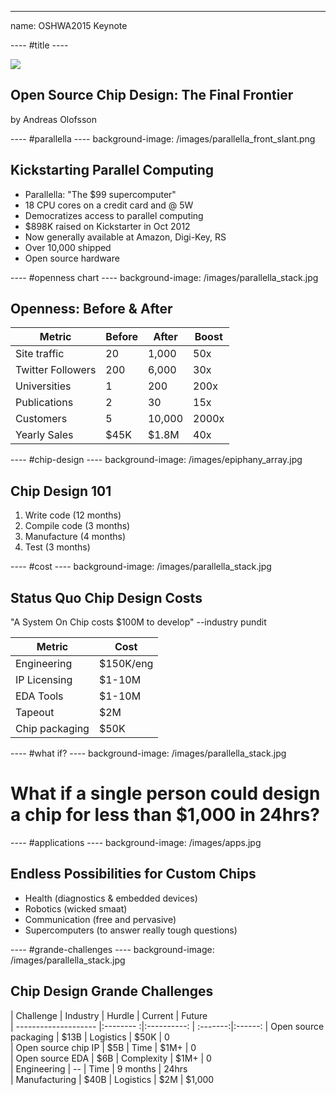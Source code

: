 ----  ----
name: OSHWA2015 Keynote

---- #title ----

![](/images/epiphanyIV.jpg)
## Open Source Chip Design: The Final Frontier
by Andreas Olofsson

---- #parallella ----
background-image:  /images/parallella_front_slant.png

## Kickstarting Parallel Computing
* Parallella: "The $99 supercomputer"
* 18 CPU cores on a credit card and @ 5W 
* Democratizes access to parallel computing
* $898K raised on Kickstarter in Oct 2012
* Now generally available at Amazon, Digi-Key, RS
* Over 10,000 shipped  
* Open source hardware  

---- #openness chart ----
background-image: /images/parallella_stack.jpg

## Openness: Before & After
| Metric            | Before |  After   | Boost  | 
| -------------     |------- | ---------| -----  |
| Site traffic      | 20     |  1,000   | 50x    |
| Twitter Followers | 200    |  6,000   | 30x    |
| Universities      | 1      |  200     | 200x   |
| Publications      | 2      |  30      | 15x    |
| Customers         | 5      |  10,000  | 2000x  |
| Yearly Sales      | $45K   |  $1.8M   | 40x    |

---- #chip-design ----
background-image: /images/epiphany_array.jpg  

## Chip Design 101
1. Write code (12 months)
2. Compile code (3 months)   
3. Manufacture (4 months)    
4. Test (3 months)

---- #cost ----
background-image: /images/parallella_stack.jpg

## Status Quo Chip Design Costs  
   
   "A System On Chip costs $100M to develop" --industry pundit  

| Metric            | Cost     |  
| -------------     |--------- |
| Engineering       | $150K/eng|
| IP Licensing      | $1-10M   |
| EDA Tools         | $1-10M   |
| Tapeout           | $2M      |
| Chip packaging    | $50K     |

---- #what if? ----
background-image: /images/parallella_stack.jpg

##  
# What if a single person could design a chip for less than $1,000 in 24hrs?    

---- #applications ----
background-image: /images/apps.jpg

## Endless Possibilities for Custom Chips
* Health (diagnostics & embedded devices)   
* Robotics (wicked smaat)  
* Communication (free and pervasive)   
* Supercomputers (to answer really tough questions)  

---- #grande-challenges ----
background-image: /images/parallella_stack.jpg

## Chip Design Grande Challenges

| Challenge             | Industry  | Hurdle      | Current  | Future  
| --------------------  |:-------- :|:----------: | :-------:|:------:
| Open source packaging | $13B      | Logistics   | $50K     | 0          
| Open source chip IP   | $5B       | Time        | $1M+     | 0   
| Open source EDA       | $6B       | Complexity  | $1M+     | 0  
| Engineering           | --        | Time        | 9 months | 24hrs  
| Manufacturing         | $40B      | Logistics   | $2M      | $1,000         








